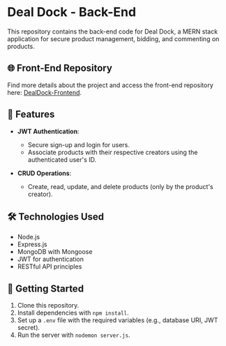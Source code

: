 # Deal Dock - Back-End

This repository contains the back-end code for Deal Dock, a MERN stack application for secure product management, bidding, and commenting on products.

## 🌐 Front-End Repository
Find more details about the project and access the front-end repository here:  [DealDock-Frontend](https://github.com/lh-25/DealDock-Frontend).

## 🔧 Features
- **JWT Authentication**:
  - Secure sign-up and login for users.
  - Associate products with their respective creators using the authenticated user's ID.
  
- **CRUD Operations**:
  - Create, read, update, and delete products (only by the product's creator).

## 🛠️ Technologies Used
- Node.js
- Express.js
- MongoDB with Mongoose
- JWT for authentication
- RESTful API principles

## 🚀 Getting Started
1. Clone this repository.
2. Install dependencies with `npm install`.
3. Set up a `.env` file with the required variables (e.g., database URI, JWT secret).
4. Run the server with `nodemon server.js`.
